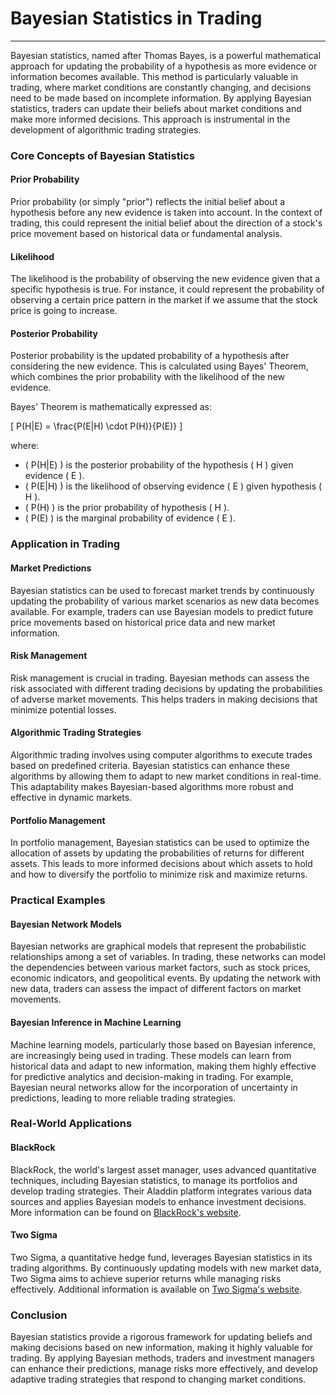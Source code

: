 # Bayesian Statistics in Trading
---

Bayesian statistics, named after Thomas Bayes, is a powerful mathematical approach for updating the probability of a hypothesis as more evidence or information becomes available. This method is particularly valuable in trading, where market conditions are constantly changing, and decisions need to be made based on incomplete information. By applying Bayesian statistics, traders can update their beliefs about market conditions and make more informed decisions. This approach is instrumental in the development of algorithmic trading strategies.

### Core Concepts of Bayesian Statistics

#### Prior Probability
Prior probability (or simply "prior") reflects the initial belief about a hypothesis before any new evidence is taken into account. In the context of trading, this could represent the initial belief about the direction of a stock's price movement based on historical data or fundamental analysis.

#### Likelihood
The likelihood is the probability of observing the new evidence given that a specific hypothesis is true. For instance, it could represent the probability of observing a certain price pattern in the market if we assume that the stock price is going to increase.

#### Posterior Probability
Posterior probability is the updated probability of a hypothesis after considering the new evidence. This is calculated using Bayes' Theorem, which combines the prior probability with the likelihood of the new evidence.

Bayes' Theorem is mathematically expressed as:

\[ P(H|E) = \frac{P(E|H) \cdot P(H)}{P(E)} \]

where:
- \( P(H|E) \) is the posterior probability of the hypothesis \( H \) given evidence \( E \).
- \( P(E|H) \) is the likelihood of observing evidence \( E \) given hypothesis \( H \).
- \( P(H) \) is the prior probability of hypothesis \( H \).
- \( P(E) \) is the marginal probability of evidence \( E \).

### Application in Trading

#### Market Predictions
Bayesian statistics can be used to forecast market trends by continuously updating the probability of various market scenarios as new data becomes available. For example, traders can use Bayesian models to predict future price movements based on historical price data and new market information.

#### Risk Management
Risk management is crucial in trading. Bayesian methods can assess the risk associated with different trading decisions by updating the probabilities of adverse market movements. This helps traders in making decisions that minimize potential losses.

#### Algorithmic Trading Strategies
Algorithmic trading involves using computer algorithms to execute trades based on predefined criteria. Bayesian statistics can enhance these algorithms by allowing them to adapt to new market conditions in real-time. This adaptability makes Bayesian-based algorithms more robust and effective in dynamic markets.

#### Portfolio Management
In portfolio management, Bayesian statistics can be used to optimize the allocation of assets by updating the probabilities of returns for different assets. This leads to more informed decisions about which assets to hold and how to diversify the portfolio to minimize risk and maximize returns.

### Practical Examples

#### Bayesian Network Models
Bayesian networks are graphical models that represent the probabilistic relationships among a set of variables. In trading, these networks can model the dependencies between various market factors, such as stock prices, economic indicators, and geopolitical events. By updating the network with new data, traders can assess the impact of different factors on market movements.

#### Bayesian Inference in Machine Learning
Machine learning models, particularly those based on Bayesian inference, are increasingly being used in trading. These models can learn from historical data and adapt to new information, making them highly effective for predictive analytics and decision-making in trading. For example, Bayesian neural networks allow for the incorporation of uncertainty in predictions, leading to more reliable trading strategies.

### Real-World Applications

#### BlackRock
BlackRock, the world's largest asset manager, uses advanced quantitative techniques, including Bayesian statistics, to manage its portfolios and develop trading strategies. Their Aladdin platform integrates various data sources and applies Bayesian models to enhance investment decisions. More information can be found on [BlackRock's website](https://www.blackrock.com).

#### Two Sigma
Two Sigma, a quantitative hedge fund, leverages Bayesian statistics in its trading algorithms. By continuously updating models with new market data, Two Sigma aims to achieve superior returns while managing risks effectively. Additional information is available on [Two Sigma's website](https://www.twosigma.com).

### Conclusion

Bayesian statistics provide a rigorous framework for updating beliefs and making decisions based on new information, making it highly valuable for trading. By applying Bayesian methods, traders and investment managers can enhance their predictions, manage risks more effectively, and develop adaptive trading strategies that respond to changing market conditions.
